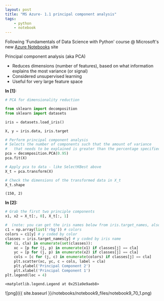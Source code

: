 ```yaml
---
layout: post
title: "MS Azure- 1.1 principal component analysis"
tags:
    - python
    - notebook
---
```


Following 'Fundamentals of Data Science with Python' course @ Microsoft's new [Azure Notebooks](https://notebooks.azure.com/) site

Principal component analysis (aka PCA)
* Reduces dimensions (number of features), based on what information explains the most variance (or signal)
* Considered unsupervised learning
* Useful for very large feature space

**In [1]:**

```python
# PCA for dimensionality reduction

from sklearn import decomposition
from sklearn import datasets

iris = datasets.load_iris()

X, y = iris.data, iris.target

# Perform principal component analysis
# Selects the number of components such that the amount of variance 
#   that needs to be explained is greater than the percentage specified
pca = decomposition.PCA(0.95)
pca.fit(X)

# Apply pca to data - like SelectKBest above
X_t = pca.transform(X)

# Check the dimensions of the transformed data in X_t
X_t.shape
```

    (150, 2)

**In [2]:**

```python
# Grab the first two principle components
x1, x2 = X_t[:, 0], X_t[:, 1]

#  (note: you can get the iris names below from iris.target_names, also in docs)
c1 = np.array(list('rbg')) # colors
colors = c1[y] # y coded by color
classes = iris.target_names[y] # y coded by iris name
for (i, cla) in enumerate(set(classes)):
    xc = [p for (j, p) in enumerate(x1) if classes[j] == cla]
    yc = [p for (j, p) in enumerate(x2) if classes[j] == cla]
    cols = [c for (j, c) in enumerate(colors) if classes[j] == cla]
    plt.scatter(xc, yc, c = cols, label = cla)
    plt.ylabel('Principal Component 2')
    plt.xlabel('Principal Component 1')
plt.legend(loc = 4)
```

    <matplotlib.legend.Legend at 0x251a9e9aeb8>


![png]({{ site.baseurl }}/notebooks/notebook9_files/notebook9_70_1.png)
